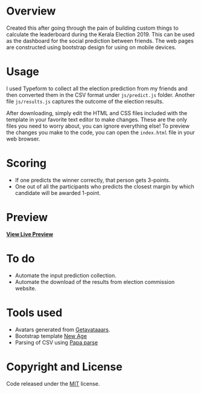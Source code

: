 # Overview
Created this after going through the pain of building custom things to calculate the leaderboard during the Kerala Election 2019. This can be used as the dashboard for the social prediction between friends. The web pages are constructed using bootstrap design for using on mobile devices.

# Usage
I used Typeform to collect all the election prediction from my friends and then converted them in the CSV format under `js/predict.js` folder. Another file `js/results.js` captures the outcome of the election results.

After downloading, simply edit the HTML and CSS files included with the template in your favorite text editor to make changes. These are the only files you need to worry about, you can ignore everything else! To preview the changes you make to the code, you can open the `index.html` file in your web browser.

# Scoring

- If one predicts the winner correctly, that person gets 3-points.
- One out of all the participants who predicts the closest margin by which candidate will be awarded 1-point.

# Preview

**[View Live Preview](https://kotas007.github.io/betkelec/)**

# To do

- Automate the input prediction collection.
- Automate the download of the results from election commission website.

# Tools used

- Avatars generated from [Getavataaars](https://getavataaars.com).
- Bootstrap template [New Age](https://github.com/BlackrockDigital/startbootstrap-new-age)
- Parsing of CSV using [Papa parse](http://papaparse.com/)

# Copyright and License
Code released under the [MIT](https://github.com/kotas007/betkelec/blob/master/LICENSE) license.
